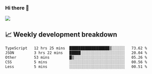 ### Hi there 👋
<img align="center" src="https://github-readme-stats.vercel.app/api?username=Tumao727&show_icons=true&hide_title=true&theme=dracula" />


## 📈 Weekly development breakdown
<!--START_SECTION:waka-->

```txt
TypeScript   12 hrs 25 mins  ██████████████████▒░░░░░░   73.62 %
JSON         3 hrs 22 mins   █████░░░░░░░░░░░░░░░░░░░░   20.04 %
Other        53 mins         █▒░░░░░░░░░░░░░░░░░░░░░░░   05.26 %
CSS          5 mins          ░░░░░░░░░░░░░░░░░░░░░░░░░   00.56 %
Less         5 mins          ░░░░░░░░░░░░░░░░░░░░░░░░░   00.51 %
```

<!--END_SECTION:waka-->